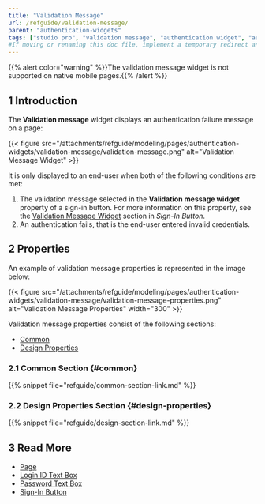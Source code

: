 ```yaml
---
title: "Validation Message"
url: /refguide/validation-message/
parent: "authentication-widgets"
tags: ["studio pro", "validation message", "authentication widget", "authentication"]
#If moving or renaming this doc file, implement a temporary redirect and let the respective team know they should update the URL in the product. See Mapping to Products for more details.
---
```


{{% alert color="warning" %}}The validation message widget is not supported on native mobile pages.{{% /alert %}}

## 1 Introduction

The **Validation message** widget displays an authentication failure message on a page:

{{< figure src="/attachments/refguide/modeling/pages/authentication-widgets/validation-message/validation-message.png" alt="Validation Message Widget" >}}

 It is only displayed to an end-user when both of the following conditions are met:

1.  The validation message selected in the **Validation message widget** property of a sign-in button. For more information on this property, see the [Validation Message Widget](/refguide/sign-in-button/#validation-message-widget) section in *Sign-In Button*. 
2.  An authentication fails, that is the end-user entered invalid credentials.

## 2 Properties

An example of validation message properties is represented in the image below:

{{< figure src="/attachments/refguide/modeling/pages/authentication-widgets/validation-message/validation-message-properties.png" alt="Validation Message Properties"   width="300"  >}}

Validation message properties consist of the following sections:

* [Common](#common) 
* [Design Properties](#design-properties)

### 2.1 Common Section {#common}

{{% snippet file="refguide/common-section-link.md" %}}

### 2.2 Design Properties Section {#design-properties}

{{% snippet file="refguide/design-section-link.md" %}}

## 3 Read More

* [Page](/refguide/page/)
* [Login ID Text Box](/refguide/login-id-text-box/)
* [Password Text Box](/refguide/password-text-box/)
* [Sign-In Button](/refguide/sign-in-button/)
